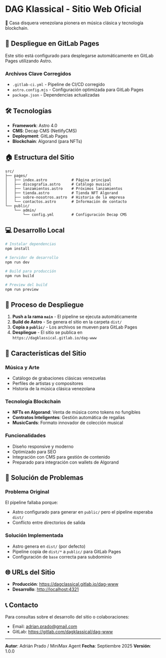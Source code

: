 # DAG Klassical - Sitio Web Oficial

🎵 Casa disquera venezolana pionera en música clásica y tecnología blockchain.

## 🚀 Despliegue en GitLab Pages

Este sitio está configurado para desplegarse automáticamente en GitLab Pages utilizando Astro.

### Archivos Clave Corregidos

- `.gitlab-ci.yml` - Pipeline de CI/CD corregido
- `astro.config.mjs` - Configuración optimizada para GitLab Pages
- `package.json` - Dependencias actualizadas

## 🛠️ Tecnologías

- **Framework**: Astro 4.0
- **CMS**: Decap CMS (NetlifyCMS)
- **Deployment**: GitLab Pages
- **Blockchain**: Algorand (para NFTs)

## 🏠 Estructura del Sitio

```ascii
src/
├── pages/
│   ├── index.astro           # Página principal
│   ├── discografia.astro     # Catálogo musical
│   ├── lanzamientos.astro    # Próximos lanzamientos
│   ├── tienda.astro          # Tienda NFT Algorand
│   ├── sobre-nosotros.astro  # Historia de la empresa
│   └── contactos.astro       # Información de contacto
└── public/
    └── admin/
        └── config.yml        # Configuración Decap CMS
```

## 💻 Desarrollo Local

```bash
# Instalar dependencias
npm install

# Servidor de desarrollo
npm run dev

# Build para producción
npm run build

# Preview del build
npm run preview
```

## 🔄 Proceso de Despliegue

1. **Push a la rama `main`** - El pipeline se ejecuta automáticamente
2. **Build de Astro** - Se genera el sitio en la carpeta `dist/`
3. **Copia a `public/`** - Los archivos se mueven para GitLab Pages
4. **Despliegue** - El sitio se publica en `https://dagklassical.gitlab.io/dag-www`

## 🎵 Características del Sitio

### Música y Arte

- Catálogo de grabaciones clásicas venezuelas
- Perfiles de artistas y compositores
- Historia de la música clásica venezolana

### Tecnología Blockchain

- **NFTs en Algorand**: Venta de música como tokens no fungibles
- **Contratos Inteligentes**: Gestión automática de regalías
- **MusicCards**: Formato innovador de colección musical

### Funcionalidades

- Diseño responsive y moderno
- Optimizado para SEO
- Integración con CMS para gestión de contenido
- Preparado para integración con wallets de Algorand

## 🔧 Solución de Problemas

### Problema Original

El pipeline fallaba porque:

- Astro configurado para generar en `public/` pero el pipeline esperaba `dist/`
- Conflicto entre directorios de salida

### Solución Implementada

- Astro genera en `dist/` (por defecto)
- Pipeline copia de `dist/*` a `public/` para GitLab Pages
- Configuración de `base` correcta para subdominio

## 🌐 URLs del Sitio

- **Producción**: <https://dagclassical.gitlab.io/dag-www>
- **Desarrollo**: <http://localhost:4321>

## 📞 Contacto

Para consultas sobre el desarrollo del sitio o colaboraciones:

- Email: <adrian.prado@gmail.com>
- GitLab: <https://gitlab.com/dagklassical/dag-www>

---

**Autor**: Adrián Prado / MiniMax Agent
**Fecha**: Septiembre 2025
**Versión**: 1.0.0
